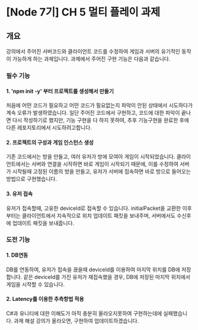 # [Node 7기] CH 5 멀티 플레이 과제

## 개요

강의에서 주어진 서버코드와 클라이언트 코드를 수정하여 게임과 서버의 유기적인 동작이 가능하게 하는 과제입니다.
과제에서 주어진 구현 기능은 다음과 같습니다.


### 필수 기능

#### 1. 'npm init -y' 부터 프로젝트를 생성해서 만들기

처음에 어떤 코드가 필요하고 어떤 코드가 필요없는지 파악이 안된 상태에서 시도하다가 계속 오류가 발생하였습니다.
일단 주어진 코드에서 구현하고, 코드에 대한 파악이 끝나면 다시 작성하기로 했지만, 기능 구현을 다 하지 못하여, 추후 기능구현을 완료한 후에 다른 레포지토리에서 시도하려고합니다.


#### 2. 프로젝트의 구성과 게임 인스턴스 생성

기존 코드에서는 방을 만들고, 여러 유저가 방에 모여야 게임이 시작되었습니다.
클라이언트에서는 서버와 연결을 시작하면 바로 게임이 시작되기 때문에, 이를 수정하여
서버가 시작될때 고정된 이름의 방을 만들고, 유저가 서버에 접속하면 바로 방으로 들어오는 방법으로 구현했습니다.


#### 3. 유저 접속

유저가 접속할때, 고유한 deviceId로 접속할 수 있습니다.
initialPacket을 교환한 이후부터는 클라이언트에서 지속적으로 위치 업데이트 패킷을 보내주며, 서버에서도 수신후에 업데이트 패킷을 보내줍니다.


### 도전 기능

#### 1. DB연동

DB를 연동하여, 유저가 접속을 끊을때 deviceId를 이용하여 마지막 위치를 DB에 저장합니다.
같은 deviceId를 가진 유저가 재접속했을 경우, DB에 저장된 마지막 위치에서 게임을 시작할 수 있습니다.


#### 2. Latency를 이용한 추측항법 적용

C#과 유니티에 대한 이해도가 아직 충분히 올라오지못하여 구현하는데에 실패했습니다.
과제 해설 강의가 올라오면, 구현하여 업데이트하겠습니다.